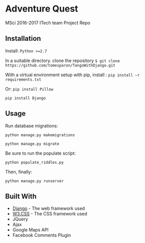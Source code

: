 # Adventure Quest
MSci 2016-2017 ITech team Project Repo

## Installation
Install:
`Python >=2.7`

In a suitable directory. clone the repository
`$ git clone https://github.com/tomesparon/TangoWithDjango.git`

With a virtual environment setup with pip, install :
`pip install –r requirements.txt`

Or:
`pip install Pillow`

`pip install Django`


## Usage

Run database migrations:

``python manage.py makemigrations``

``python manage.py migrate``

Be sure to run the populate script:

``python populate_riddles.py``

Then, finally:

``python manage.py runserver``

## Built With
* [Django](https://docs.djangoproject.com/en/1.10/) - The web framework used
* [W3.CSS](https://www.w3schools.com/w3css/default.asp) - The CSS framework used
* JQuery
* Ajax
* Google Maps API
* Facebook Comments Plugin

